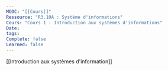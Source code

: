 ```yaml
---
MOOC: "[[Cours]]"
Ressource: "R3.10A : Système d'informations"
Cours: "Cours 1 : Introduction aux systèmes d'informations"
Date: 
tags: 
Complete: false
Learned: false
---
```

[[Introduction aux systèmes d'information]]